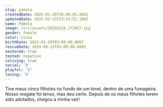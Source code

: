 ```yaml
---
slug: pamela
createdDate: 2025-01-28T20:46:05.484Z
updatedDate: 2025-02-13T23:24:52.106Z
name: Pâmela
image: /src/assets/20250128_172017.jpg
gender: female
color: Cinza
birthDate: 2022-01-28T03:00:00.000Z
rescueDate: 2024-09-13T03:00:00.000Z
neutered: true
tested: negative
coliving: true
social: '3'
playful: '2'
loving: '2'
---
```



Tive meus cinco filhotes no fundo de um tonel, dentro de uma fumageira. Nosso resgate foi tenso, mas deu certo. Depois de os meus filhotes terem sido adotados, chegou a minha vez!
